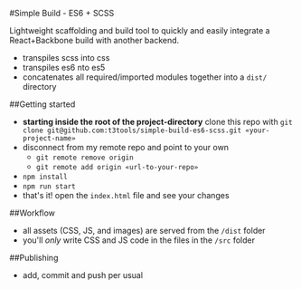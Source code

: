 #Simple Build - ES6 + SCSS

Lightweight scaffolding and build tool to quickly and easily integrate a React+Backbone build with another backend.

  - transpiles scss into css
  - transpiles es6 nto es5
  - concatenates all required/imported modules together into a `dist/` directory

##Getting started

  - **starting inside the root of the project-directory** clone this repo with `git clone git@github.com:t3tools/simple-build-es6-scss.git «your-project-name»`
  - disconnect from my remote repo and point to your own
    - `git remote remove origin`
    - `git remote add origin «url-to-your-repo»`
  - `npm install`
  - `npm run start`
  - that's it! open the `index.html` file and see your changes

##Workflow
  - all assets (CSS, JS, and images) are served from the `/dist` folder
  - you'll *only* write CSS and JS code in the files in the `/src` folder

##Publishing
  - add, commit and push per usual

  
